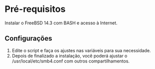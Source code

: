 # Pré-requisitos
Instalar o FreeBSD 14.3 com BASH e acesso à Internet.

## Configurações
1. Edite o script e faça os ajustes nas variáveis para sua necessidade.
2. Depois de finalizado a instalação, você poderá ajustar o /usr/local/etc/smb4.conf com outros compartilhamentos.
